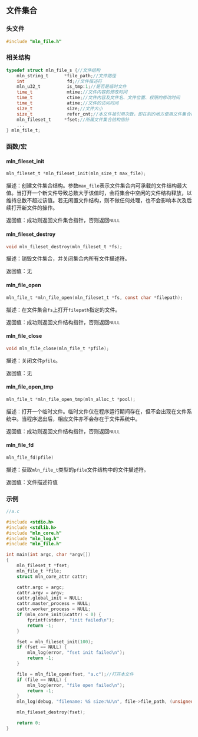 ## 文件集合



### 头文件

```c
#include "mln_file.h"
```



### 相关结构

```c
typedef struct mln_file_s {//文件结构
    mln_string_t      *file_path;//文件路径                     
    int                fd;//文件描述符
    mln_u32_t          is_tmp:1;//是否是临时文件
    time_t             mtime;//文件内容的修改时间
    time_t             ctime;//文件内容及文件名、文件位置、权限的修改时间
    time_t             atime;//文件的访问时间
    size_t             size;//文件大小
    size_t             refer_cnt;//本文件被引用次数，即在别的地方使用文件集合相关函数打开了同一路径的文件
    mln_fileset_t     *fset;//所属文件集合结构指针
    ...                                                                                                            
} mln_file_t;
```



### 函数/宏



#### mln_fileset_init

```c
mln_fileset_t *mln_fileset_init(mln_size_t max_file); 
```

描述：创建文件集合结构。参数`max_file`表示文件集合内可承载的文件结构最大值。当打开一个新文件导致总数大于该值时，会将集合中空闲的文件结构释放，以维持总数不超过该值。若无闲置文件结构，则不做任何处理，也不会影响本次及后续打开新文件的操作。

返回值：成功则返回文件集合指针，否则返回`NULL`



#### mln_fileset_destroy

```c
void mln_fileset_destroy(mln_fileset_t *fs);
```

描述：销毁文件集合，并关闭集合内所有文件描述符。

返回值：无



#### mln_file_open

```c
mln_file_t *mln_file_open(mln_fileset_t *fs, const char *filepath);
```

描述：在文件集合`fs`上打开`filepath`指定的文件。

返回值：成功则返回文件结构指针，否则返回`NULL`



#### mln_file_close

```c
void mln_file_close(mln_file_t *pfile);
```

描述：关闭文件`pfile`。

返回值：无



#### mln_file_open_tmp

```c
mln_file_t *mln_file_open_tmp(mln_alloc_t *pool);
```

描述：打开一个临时文件。临时文件仅在程序运行期间存在，但不会出现在文件系统中。当程序退出后，相应文件亦不会存在于文件系统中。

返回值：成功则返回文件结构指针，否则返回`NULL`



#### mln_file_fd

```c
mln_file_fd(pfile)
```

描述：获取`mln_file_t`类型的`pfile`文件结构中的文件描述符。

返回值：文件描述符值



### 示例

```c
//a.c

#include <stdio.h>
#include <stdlib.h>
#include "mln_core.h"
#include "mln_log.h"
#include "mln_file.h"

int main(int argc, char *argv[])
{
    mln_fileset_t *fset;
    mln_file_t *file;
    struct mln_core_attr cattr;

    cattr.argc = argc;
    cattr.argv = argv;
    cattr.global_init = NULL;
    cattr.master_process = NULL;
    cattr.worker_process = NULL;
    if (mln_core_init(&cattr) < 0) {
        fprintf(stderr, "init failed\n");
        return -1;
    }

    fset = mln_fileset_init(100);
    if (fset == NULL) {
        mln_log(error, "fset init failed\n");
        return -1;
    }

    file = mln_file_open(fset, "a.c");//打开本文件
    if (file == NULL) {
        mln_log(error, "file open failed\n");
        return -1;
    }
    mln_log(debug, "filename: %S size:%U\n", file->file_path, (unsigned long)(file->size));

    mln_fileset_destroy(fset);

    return 0;
}
```


